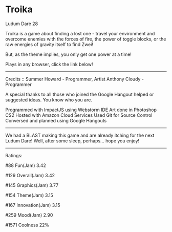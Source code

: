 Troika
================

Ludum Dare 28

Troika is a game about finding a lost one - travel your environment and overcome enemies with the forces of fire, the power of toggle blocks, or the raw energies of gravity itself to find Zwei! 

But, as the theme implies, you only get one power at a time! 

Plays in any browser, click the link below! 

************************************ 

Credits :: 
Summer Howard - Programmer, Artist 
Anthony Cloudy - Programmer 

A special thanks to all those who joined the Google Hangout helped or suggested ideas. You know who you are. 

Programmed with ImpactJS using Webstorm IDE 
Art done in Photoshop CS2 
Hosted with Amazon Cloud Services 
Used Git for Source Control 
Conversed and planned using Google Hangouts 

************************************ 

We had a BLAST making this game and are already itching for the next Ludum Dare! Well, after some sleep, perhaps... hope you enjoy! 


************************************ 

Ratings:

\#88	Fun(Jam)	3.42

\#129	Overall(Jam)	3.42

\#145	Graphics(Jam)	3.77

\#154	Theme(Jam)	3.15

\#167	Innovation(Jam)	3.15

\#259	Mood(Jam)	2.90

\#1571	Coolness	22%
